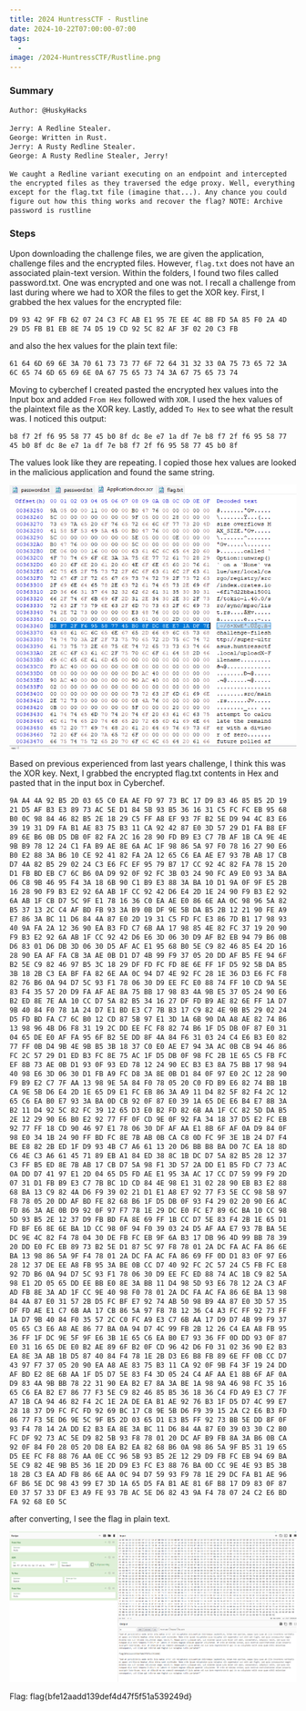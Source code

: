 ```yaml
---
title: 2024 HuntressCTF - Rustline
date: 2024-10-22T07:00:00-07:00
tags:
  - 
image: /2024-HuntressCTF/Rustline.png
---
```


### Summary
```
Author: @HuskyHacks

Jerry: A Redline Stealer.
George: Written in Rust.
Jerry: A Rusty Redline Stealer.
George: A Rusty Redline Stealer, Jerry!

We caught a Redline variant executing on an endpoint and intercepted the encrypted files as they traversed the edge proxy. Well, everything except for the flag.txt file (imagine that...). Any chance you could figure out how this thing works and recover the flag? NOTE: Archive password is rustline
```

### Steps

Upon downloading the challenge files, we are given the application, challenge files and the encrypted files. However, `flag.txt` does not have an associated plain-text version.  Within the folders, I found two files called password.txt.  One was encrypted and one was not. I recall a challenge from last during where we had to XOR the files to get the XOR key.  First, I grabbed the hex values for the encrypted file: 
```
D9 93 42 9F FB 62 07 24 C3 FC AB E1 95 7E EE 4C 8B FD 5A 85 F0 2A 4D 29 D5 FB B1 EB 8E 74 D5 19 CD 92 5C 82 AF 3F 02 20 C3 FB
```
and also the hex values for the plain text file:
```
61 64 6D 69 6E 3A 70 61 73 73 77 6F 72 64 31 32 33 0A 75 73 65 72 3A 6C 65 74 6D 65 69 6E 0A 67 75 65 73 74 3A 67 75 65 73 74
```

Moving to cyberchef I created pasted the encrypted hex values into the Input box and added `From Hex` followed with `XOR`.  I used the hex values of the plaintext file as the XOR key. Lastly, added `To Hex` to see what the result was.  I noticed this output:
```
b8 f7 2f f6 95 58 77 45 b0 8f dc 8e e7 1a df 7e b8 f7 2f f6 95 58 77 45 b0 8f dc 8e e7 1a df 7e b8 f7 2f f6 95 58 77 45 b0 8f
```
The values look like they are repeating. I copied those hex values are looked in the malicious application and found the same string.

![](/static/2024-HuntressCTF/r1.png)

Based on previous experienced from last years challenge, I think this was the XOR key.  Next, I grabbed the encrypted flag.txt contents in Hex and pasted that in the input box in Cyberchef. 
```
9A A4 4A 92 B5 2D 03 65 C0 EA AE FD 97 73 BC 17 D9 83 46 85 B5 2D 19 21 D5 AF B3 E3 89 73 AC 5E D1 84 5B 93 B5 36 16 31 C5 FC FC EB 95 68 B0 0C 98 84 46 82 B5 2E 18 29 C5 FF A8 EF 93 7F B2 5E D9 94 4C 83 E6 39 19 31 D9 FA B1 AE 83 75 B3 11 CA 92 42 87 E0 3D 57 29 D1 FA B8 EF 89 6E B6 0B D5 DB 0F 82 FA 2C 16 28 90 FD B9 E3 C7 7B AF 1B CA 9E 4E 9B B9 78 12 24 C1 FA B9 AE 8E 6A AC 1F 98 86 5A 97 F0 78 16 27 90 E6 B0 E2 88 3A B6 10 CE 92 41 82 FA 2A 12 65 C6 EA AE E7 93 7B AB 17 CB D7 4A 82 B5 29 02 24 C3 E6 FC EF 95 79 B7 17 CC 92 4C 82 FA 78 15 20 D1 FB BD EB C7 6C B6 0A D9 92 0F 92 FC 3B 03 24 90 FC A9 E0 93 3A BA 06 C8 9B 46 95 F4 3A 18 6B 90 C1 B9 E3 88 3A BA 10 D1 9A 0F 9F E5 2B 16 28 90 F9 B3 E2 92 6A AB 1F CC 92 42 D6 E4 2D 1E 24 90 F9 B3 E2 92 6A AB 1F CB D7 5C 9F E1 78 16 36 C0 EA AE E0 86 6E AA 0C 98 96 5A 82 B5 37 13 2C C4 AF BD FB 93 3A B9 0B DF 9E 5B DA B5 2B 12 21 90 FE A9 E7 86 3A BC 11 D6 84 4A 87 E0 2D 19 31 C5 FD FC E3 86 7D B1 17 98 93 40 9A FA 2A 12 36 90 EA B3 FD C7 6B AA 17 98 85 4E 82 FC 37 19 20 90 F9 B3 E2 92 6A AB 1F CC 92 42 D6 E6 3D 06 30 D9 AF B2 EB 94 79 B6 0B D6 83 01 D6 DB 3D 06 30 D5 AF AC E1 95 68 B0 5E C9 82 46 85 E4 2D 16 28 90 EA AF FA CB 3A AE 0B D1 D7 4B 99 F9 37 05 20 DD AF B5 FE 94 6F B2 5E C9 82 46 97 B5 3C 18 29 DF FD FC FD 8E 6E FF 1F D5 92 5B DA B5 3B 18 2B C3 EA BF FA 82 6E AA 0C 94 D7 4E 92 FC 28 1E 36 D3 E6 FC F8 82 76 B6 0A 94 D7 5C 93 F1 78 06 30 D9 EE FC E0 88 74 FF 10 CD 9A 5E 83 F4 35 57 20 D9 FA AF AE 8A 75 BB 17 98 83 4A 9B E5 37 05 24 90 E6 B2 ED 8E 7E AA 10 CC D7 5A 82 B5 34 16 27 DF FD B9 AE 82 6E FF 1A D7 9B 40 84 F0 78 1A 24 D7 E1 BD E3 C7 7B B3 17 C9 82 4E 9B B5 29 02 24 D5 FD BD FA C7 6C B0 12 CD 87 5B 97 E1 3D 1A 6B 90 DA A8 AE 82 74 B6 13 98 96 4B D6 F8 31 19 2C DD EE FC F8 82 74 B6 1F D5 DB 0F 87 E0 31 04 65 DE E0 AF FA 95 6F B2 5E DD 8F 4A 84 F6 31 03 24 C4 E6 B3 E0 82 77 FF 0B D4 9B 4E 9B B5 3B 18 37 C0 E0 AE E7 94 3A AC 0B CB 94 46 86 FC 2C 57 29 D1 ED B3 FC 8E 75 AC 1F D5 DB 0F 98 FC 2B 1E 65 C5 FB FC EF 8B 73 AE 0B D1 93 0F 93 ED 78 12 24 90 EC B3 E3 8A 75 BB 17 98 94 40 98 E6 3D 06 30 D1 FB A9 FC D8 3A 8E 0B D1 84 0F 97 E0 2C 12 28 90 F9 B9 E2 C7 7F AA 13 98 9E 5A 84 F0 78 05 20 C0 FD B9 E6 82 74 BB 1B CA 9E 5B D6 E4 2D 1E 65 D9 E1 FC EB 86 3A A9 11 D4 82 5F 82 F4 2C 12 65 C6 EA B0 E7 93 3A BA 0D CB 92 0F 87 E0 39 1A 65 DE E6 B4 E7 8B 3A B2 11 D4 92 5C 82 FC 39 12 65 D3 E0 B2 FD 82 6B AA 1F CC 82 5D DA B5 2E 12 29 90 E6 B0 E2 92 77 FF 0F CD 9E 0F 92 FA 34 18 37 D5 E2 FC EB 92 77 FF 18 CD 90 46 97 E1 78 06 30 DF AF AA E1 8B 6F AF 0A D9 84 0F 98 E0 34 1B 24 90 FF BD FC 8E 7B AB 0B CA C8 0D FC 9F 3E 1B 24 D7 F4 BE E8 82 2B ED 1F D9 93 4B C7 A6 61 13 20 D6 BB B8 BA D0 7C EA 18 8D C6 4E C3 A6 61 45 71 89 EB A1 84 ED 38 8C 1B DC D7 5A 82 B5 28 12 37 C3 FF B5 ED 8E 7B AB 17 CB D7 5A 98 F1 3D 57 2A DD E1 B5 FD C7 73 AC 0A DD D7 41 97 E1 2D 04 65 D5 FD AE E1 95 3A AC 17 CC D7 59 99 F9 2D 07 31 D1 FB B9 E3 C7 7B BC 1D CD 84 4E 98 E1 31 02 28 90 EB B3 E2 88 68 BA 13 C9 82 4A D6 F9 39 02 21 D1 E1 A8 E7 92 77 F3 5E CC 98 5B 97 F8 78 05 20 DD AF BD FE 82 68 B6 1F D5 DB 0F 93 F4 29 02 20 90 E6 AC FD 86 3A AE 0B D9 92 0F 97 F7 78 1E 29 DC E0 FC E7 89 6C BA 10 CC 98 5D 93 B5 2E 12 37 D9 FB BD FA 8E 69 FF 1B CC D7 5E 83 F4 2B 1E 65 D1 FD BF E6 8E 6E BA 1D CC 98 0F 94 F0 39 03 24 D5 AF AA E7 93 7B BA 5E DC 9E 4C 82 F4 78 04 30 DE FB FC EB 9F 6A B3 17 DB 96 4D 99 BB 78 39 20 DD E0 FC EB 89 73 B2 5E D1 87 5C 97 F8 78 01 2A DC FA AC FA 86 6E BA 13 98 86 5A 9F F4 78 01 2A DC FA AC FA 86 69 FF 0D D1 83 0F 97 E6 28 12 37 DE EE A8 FB 95 3A BE 0B CC D7 40 92 FC 2C 57 24 C5 FB FC E8 92 7D B6 0A 94 D7 5C 93 F1 78 06 30 D9 EE FC ED 88 74 AC 1B C9 82 5A 98 E1 2D 05 65 DD EE BB E0 8E 3A BB 11 D4 98 5D 93 E6 78 12 2A C3 AF AD FB 8E 3A AD 1F CC 9E 40 98 F0 78 01 2A DC FA AC FA 86 6E BA 13 98 84 4A 87 E0 31 57 2B D5 FC BF E7 92 74 AB 50 98 B9 4A 87 E0 3D 57 35 DF FD AE E1 C7 6B AA 17 CB 86 5A 97 F8 78 12 36 C4 A3 FC FF 92 73 FF 1A D7 9B 40 84 F0 35 57 2C C0 FC A9 E3 C7 6B AA 17 D9 D7 4B 99 F9 37 05 65 C3 E6 A8 AE 86 77 BA 0A 94 D7 4C 99 FB 2B 12 26 C4 EA A8 FB 95 36 FF 1F DC 9E 5F 9F E6 3B 1E 65 C6 EA B0 E7 93 36 FF 0D DD 93 0F 87 E0 31 16 65 DE E0 B2 AE 89 6F B2 0F CD 96 42 D6 F0 31 02 36 90 E2 B3 EA 8E 3A AB 1B D5 87 40 84 F4 78 1E 2B D3 E6 B8 FB 89 6E FF 0B CC D7 43 97 F7 37 05 20 90 EA A8 AE 83 75 B3 11 CA 92 0F 9B F4 3F 19 24 DD AF BD E2 8E 6B AA 1F D5 D7 5E 83 F4 3D 05 24 C4 AF AA E1 8B 6F AF 0A D9 83 4A 9B BB 78 22 31 90 EA B2 E7 8A 3A BE 1A 98 9A 46 98 FC 35 16 65 C6 EA B2 E7 86 77 F3 5E C9 82 46 85 B5 36 18 36 C4 FD A9 E3 C7 7F A7 1B CA 94 46 82 F4 2C 1E 2A DE EA B1 AE 92 76 B3 1F D5 D7 4C 99 E7 28 18 37 D9 FC FC FD 92 69 BC 17 C8 9E 5B D6 F9 39 15 2A C2 E6 B3 FD 86 77 F3 5E D6 9E 5C 9F B5 2D 03 65 D1 E3 B5 FF 92 73 BB 5E DD 8F 0F 93 F4 78 14 2A DD E2 B3 EA 8E 3A BC 11 D6 84 4A 87 E0 39 03 30 C2 B0 FC DF 92 73 AC 5E D9 82 5B 93 F8 78 01 20 DC AF B9 FB 8A 3A B6 0B CA 92 0F 84 F0 28 05 20 D8 EA B2 EA 82 68 B6 0A 98 86 5A 9F B5 31 19 65 D5 EE FC F8 88 76 AA 0E CC 96 5B 93 B5 2E 12 29 D9 FB FC EB 94 69 BA 5E C9 82 4E 9B B5 36 1E 2D D9 E3 FC E3 88 76 BA 0D CC 9E 4E 93 B5 3B 18 2B C3 EA AD FB 86 6E AA 0C 94 D7 59 93 F9 78 1E 29 DC FA B1 AE 96 6F B6 5E DC 98 43 99 E7 3D 1A 65 D5 FA B1 AE 81 6F B8 17 D9 83 0F 87 E0 37 57 33 DF E3 A9 FE 93 7B AC 5E D6 82 43 9A F4 78 07 24 C2 E6 BD FA 92 68 E0 5C
```
after converting, I see the flag in plain text.

![](/static/2024-HuntressCTF/r2.png)

Flag: flag{bfe12aadd139def4d47f5f51a539249d}
